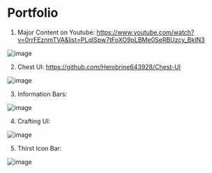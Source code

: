 # Portfolio

1. Major Content on Youtube: https://www.youtube.com/watch?v=0rrFEznmTVA&list=PLqISpw7tFoXO9pLBMe0SeRBUzcy_BkIN3

![image](https://github.com/user-attachments/assets/a44056dc-1ce5-4929-80bb-013b35167685)

2. Chest UI: https://github.com/Herobrine643928/Chest-UI

![image](https://github.com/user-attachments/assets/6ed5ea9e-b70d-404a-b89f-68aea22130ac)

3. Information Bars: 

![image](https://github.com/user-attachments/assets/02948513-6736-4d72-8eb7-cfe21c52d817)

4. Crafting UI: 

![image](https://github.com/user-attachments/assets/1e1b7052-e297-46bb-8287-1c512aac7a42)

5. Thirst Icon Bar:

![image](https://github.com/user-attachments/assets/56642fd1-2155-4ab6-b39b-d6db6fccd112)
